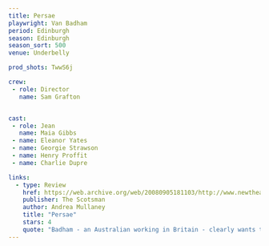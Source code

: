 ```yaml
---
title: Persae
playwright: Van Badham
period: Edinburgh
season: Edinburgh
season_sort: 500
venue: Underbelly

prod_shots: TwwS6j

crew:
 - role: Director
   name: Sam Grafton


cast:
 - role: Jean
   name: Maia Gibbs
 - name: Eleanor Yates
 - name: Georgie Strawson
 - name: Henry Proffit
 - name: Charlie Dupre

links:
  - type: Review
    href: https://web.archive.org/web/20080905181103/http://www.newtheatre.org.uk/extra/persae.html
    publisher: The Scotsman
    author: Andrea Mullaney
    title: "Persae"
    stars: 4  
    quote: "Badham - an Australian working in Britain - clearly wants to show that it's not just an American war and that, as this week's news reminds us, we're all involved."
---
```

